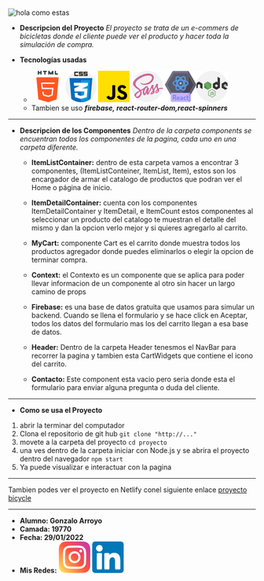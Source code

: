 # 
![hola como estas](https://media.giphy.com/media/d4JCPoUtBpuUYATMrf/giphy.gif)

* **Descripcion del Proyecto**
    *El proyecto se trata de un e-commers de bicicletas donde el cliente puede ver el producto y hacer toda la simulación de compra.*

* **Tecnologías usadas**
    - ![HTML5](/public/icons/html-5.png) ![Css](/public/icons/css.png) ![JavaScript](/public/icons/js.png) ![Sass](/public/icons/sass.png) ![React](/public/icons/react.png)![Nodejs](/public/icons/nodejs.png)
    - Tambien se uso ***firebase, react-router-dom,react-spinners***
---
* **Descripcion de los Componentes**
     *Dentro de la carpeta components se encuentran todos los componentes de la pagina, cada uno en una carpeta diferente.*

    * **ItemListContainer:** dentro de esta carpeta vamos a encontrar 3 componentes, (ItemListConteiner, ItemList, Item), estos son los encargador de armar el catalogo de productos que podran ver el Home o página de inicio.
    
    * **ItemDetailContainer:** cuenta con los componentes ItemDetailContainer y ItemDetail, e ItemCount estos componentes al seleccionar un producto del catalogo te muestran el detalle del mismo y dan la opcion verlo mejor y si quieres agregarlo al carrito.

    * **MyCart:** componente Cart es el carrito donde muestra todos los productos agregador donde puedes eliminarlos o elegir la opcion de terminar compra.

    * **Context:** el Contexto es un componente que se aplica para poder llevar informacion de un componente al otro sin hacer un largo camino de props 

    * **Firebase:** es una base de datos gratuita que usamos para simular un backend. Cuando se llena el formulario y se hace click en Aceptar, todos los datos del formulario mas los del carrito llegan a esa base de datos.

    * **Header:** Dentro de la carpeta Header tenesmos el NavBar para recorrer la pagina y tambien esta CartWidgets que contiene el icono del carrito.

    * **Contacto:** Este component esta vacio pero seria donde esta el formulario para enviar alguna pregunta o duda del cliente.

---
* **Como se usa el Proyecto**
1. abrir la terminar del computador
2. Clona el repositorio de git hub
    ``` git clone "http://..." ```
3. movete a la carpeta del proyecto
    ``` cd proyecto ```
4. una ves dentro de la carpeta iniciar con Node.js y se abrira el proyecto dentro del navegador
    ``` npm start ```
5. Ya puede visualizar e interactuar con la pagina
---
Tambien podes ver el proyecto en Netlify conel siguiente enlace  [proyecto bicycle](https://bikescommerce.netlify.app/)

---
- **Alumno: Gonzalo Arroyo**
- **Camada: 19770**
- **Fecha: 29/01/2022**
- **Mis Redes:** [![](/public/icons/instagram.png)](https://www.instagram.com/) [![](/public/icons/linkedin.png)](https://www.linkedin.com/feed/?trk=guest_homepage-basic_nav-header-signin)
